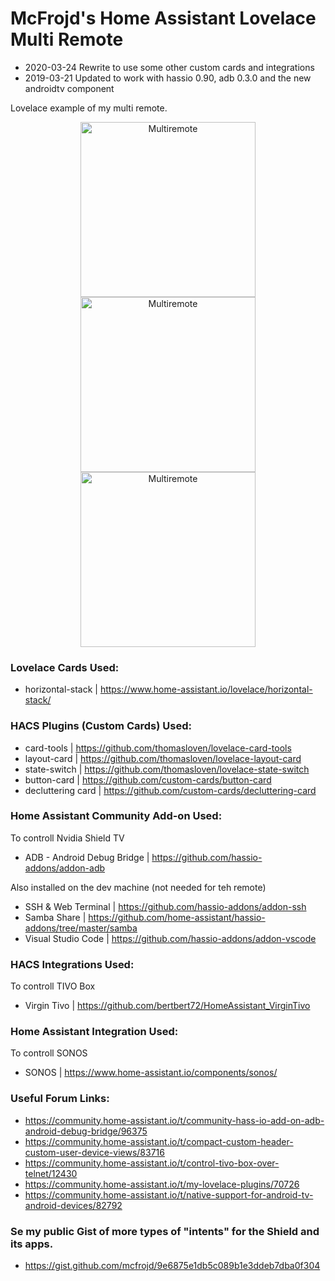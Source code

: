 # McFrojd's Home Assistant Lovelace Multi Remote
- 2020-03-24 Rewrite to use some other custom cards and integrations
- 2019-03-21 Updated to work with hassio 0.90, adb 0.3.0 and the new androidtv component

Lovelace example of my multi remote.

<p align="center">
<img src="https://raw.githubusercontent.com/mcfrojd/hassio_lovelace_multiremote/master/home_assistant_lovelace_remotes_2.gif" alt="Multiremote" width="280">
<img src="https://raw.githubusercontent.com/mcfrojd/hassio_lovelace_multiremote/master/home_assistant_lovelace_remotes_2.gif" alt="Multiremote" width="280">
<img src="https://raw.githubusercontent.com/mcfrojd/hassio_lovelace_multiremote/master/home_assistant_lovelace_remotes_2.gif" alt="Multiremote" width="280">
</p>



### Lovelace Cards Used:

  - horizontal-stack | https://www.home-assistant.io/lovelace/horizontal-stack/

### HACS Plugins (Custom Cards) Used:

  - card-tools             | https://github.com/thomasloven/lovelace-card-tools
  - layout-card            | https://github.com/thomasloven/lovelace-layout-card
  - state-switch           | https://github.com/thomasloven/lovelace-state-switch
  - button-card            | https://github.com/custom-cards/button-card
  - decluttering card      | https://github.com/custom-cards/decluttering-card

### Home Assistant Community Add-on Used:

To controll Nvidia Shield TV
  - ADB - Android Debug Bridge | https://github.com/hassio-addons/addon-adb

Also installed on the dev machine (not needed for teh remote)
  - SSH & Web Terminal  | https://github.com/hassio-addons/addon-ssh
  - Samba Share         | https://github.com/home-assistant/hassio-addons/tree/master/samba
  - Visual Studio Code  | https://github.com/hassio-addons/addon-vscode

### HACS Integrations Used:

To controll TIVO Box
  - Virgin Tivo   | https://github.com/bertbert72/HomeAssistant_VirginTivo

### Home Assistant Integration Used:

To controll SONOS
  - SONOS          | https://www.home-assistant.io/components/sonos/

### Useful Forum Links:

  - https://community.home-assistant.io/t/community-hass-io-add-on-adb-android-debug-bridge/96375
  - https://community.home-assistant.io/t/compact-custom-header-custom-user-device-views/83716
  - https://community.home-assistant.io/t/control-tivo-box-over-telnet/12430
  - https://community.home-assistant.io/t/my-lovelace-plugins/70726
  - https://community.home-assistant.io/t/native-support-for-android-tv-android-devices/82792

### Se my public Gist of more types of "intents" for the Shield and its apps.
  - https://gist.github.com/mcfrojd/9e6875e1db5c089b1e3ddeb7dba0f304
